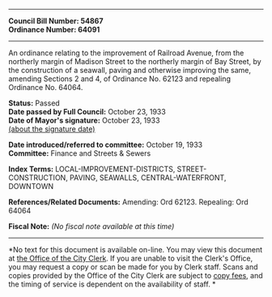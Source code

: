 * * * * *  
  
**Council Bill Number: [](#h0)[](#h2)54867**   
**Ordinance Number: 64091**  
  
* * * * *  
  
An ordinance relating to the improvement of Railroad Avenue, from the northerly margin of Madison Street to the northerly margin of Bay Street, by the construction of a seawall, paving and otherwise improving the same, amending Sections 2 and 4, of Ordinance No. 62123 and repealing Ordinance No. 64064.  
  
**Status:** Passed   
**Date passed by Full Council:** October 23, 1933   
**Date of Mayor's signature:** October 23, 1933   
[(about the signature date)](/~public/approvaldate.htm)   
  
  
**Date introduced/referred to committee:** October 19, 1933   
**Committee:** Finance and Streets & Sewers   
  
**Index Terms:** LOCAL-IMPROVEMENT-DISTRICTS, STREET-CONSTRUCTION, PAVING, SEAWALLS, CENTRAL-WATERFRONT, DOWNTOWN  
  
**References/Related Documents:** Amending: Ord 62123. Repealing: Ord 64064  
  
**Fiscal Note:** *(No fiscal note available at this time)*  
  
* * * * *  
  
*No text for this document is available on-line. You may view this document at [the Office of the City Clerk](http://www.seattle.gov/leg/clerk/contactUs.htm). If you are unable to visit the Clerk's Office, you may request a copy or scan be made for you by Clerk staff. Scans and copies provided by the Office of the City Clerk are subject to [copy fees](http://clerk.seattle.gov/~public/clerkfees.htm), and the timing of service is dependent on the availability of staff. *  
  
  
